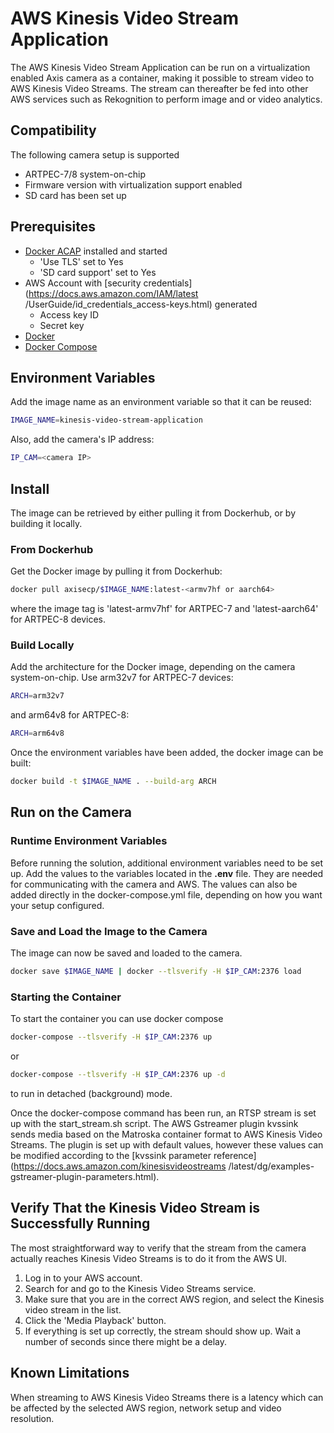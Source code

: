 # AWS Kinesis Video Stream Application

The AWS Kinesis Video Stream Application can be run on a virtualization enabled
Axis camera as a container, making it possible to stream video to AWS Kinesis
Video Streams. The stream can thereafter be fed into other AWS services such as
Rekognition to perform image and or video analytics.

## Compatibility

The following camera setup is supported

- ARTPEC-7/8 system-on-chip
- Firmware version with virtualization support enabled
- SD card has been set up

## Prerequisites

- [Docker ACAP](https://github.com/AxisCommunications/docker-acap) installed
and started
  - 'Use TLS' set to Yes
  - 'SD card support' set to Yes
- AWS Account with [security credentials](https://docs.aws.amazon.com/IAM/latest
/UserGuide/id_credentials_access-keys.html) generated
  - Access key ID
  - Secret key
- [Docker](https://docs.docker.com/get-docker/)
- [Docker Compose](https://docs.docker.com/compose/install/)

## Environment Variables

Add the image name as an environment variable so that it can be reused:

```sh
IMAGE_NAME=kinesis-video-stream-application
```

Also, add the camera's IP address:

```sh
IP_CAM=<camera IP>
```

## Install

The image can be retrieved by either pulling it from Dockerhub, or by building
it locally.

### From Dockerhub

Get the Docker image by pulling it from Dockerhub:

```sh
docker pull axisecp/$IMAGE_NAME:latest-<armv7hf or aarch64>
```

where the image tag is 'latest-armv7hf' for ARTPEC-7 and 'latest-aarch64' for
ARTPEC-8 devices.

### Build Locally

Add the architecture for the Docker image, depending on the camera
system-on-chip. Use arm32v7 for ARTPEC-7 devices:

```sh
ARCH=arm32v7
```

and arm64v8 for ARTPEC-8:

```sh
ARCH=arm64v8
```

Once the environment variables have been added, the docker image can be built:

```sh
docker build -t $IMAGE_NAME . --build-arg ARCH
```

## Run on the Camera

### Runtime Environment Variables

Before running the solution, additional environment variables need to be set up.
Add the values to the variables located in the __.env__ file. They are needed
for communicating with the camera and AWS. The values can also be added directly
in the docker-compose.yml file, depending on how you want your setup configured.

### Save and Load the Image to the Camera

The image can now be saved and loaded to the camera.

```sh
docker save $IMAGE_NAME | docker --tlsverify -H $IP_CAM:2376 load
```

### Starting the Container

To start the container you can use docker compose

```sh
docker-compose --tlsverify -H $IP_CAM:2376 up
```

or

```sh
docker-compose --tlsverify -H $IP_CAM:2376 up -d
```

to run in detached (background) mode.

Once the docker-compose command has been run, an RTSP stream is set up with the
start_stream.sh script. The AWS Gstreamer plugin kvssink sends media based on
the Matroska container format to AWS Kinesis Video Streams. The plugin is set up
with default values, however these values can be modified according to the
[kvssink parameter reference](https://docs.aws.amazon.com/kinesisvideostreams
/latest/dg/examples-gstreamer-plugin-parameters.html).

## Verify That the Kinesis Video Stream is Successfully Running

The most straightforward way to verify that the stream from the camera actually
reaches Kinesis Video Streams is to do it from the AWS UI.

1. Log in to your AWS account.
2. Search for and go to the Kinesis Video Streams service.
3. Make sure that you are in the correct AWS region, and select the Kinesis
video stream in the list.
4. Click the 'Media Playback' button.
5. If everything is set up correctly, the stream should show up. Wait a number
of seconds since there might be a delay.

## Known Limitations

When streaming to AWS Kinesis Video Streams there is a latency which can be
affected by the selected AWS region, network setup and video resolution.
